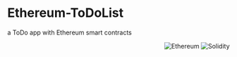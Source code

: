 # Ethereum-ToDoList

a ToDo app with Ethereum smart contracts

<div style="float: right">
<img alt="Ethereum" src="https://img.shields.io/badge/platform-Ethereum-lightgrey"/>
<img alt="Solidity" src="https://img.shields.io/badge/language-Solidity-blue"/>

</div>
